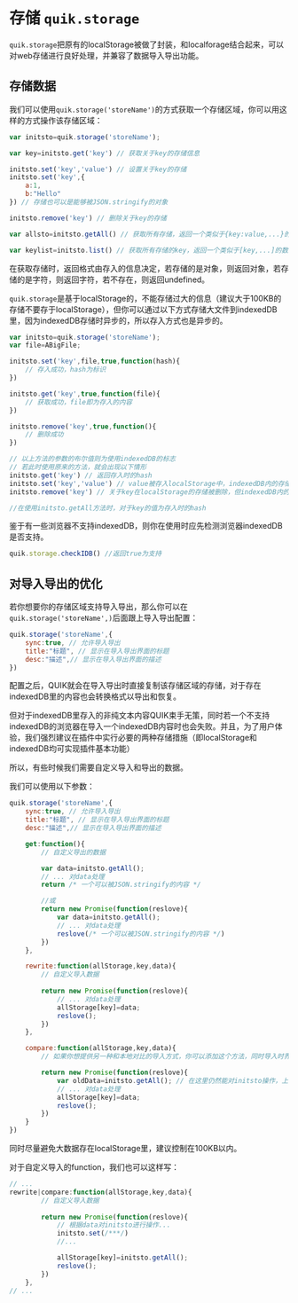 # 存储 `quik.storage`

`quik.storage`把原有的localStorage被做了封装，和localforage结合起来，可以对web存储进行良好处理，并兼容了数据导入导出功能。

## 存储数据

我们可以使用`quik.storage('storeName')`的方式获取一个存储区域，你可以用这样的方式操作该存储区域：
```javascript
var initsto=quik.storage('storeName');

var key=initsto.get('key') // 获取关于key的存储信息

initsto.set('key','value') // 设置关于key的存储
initsto.set('key',{
    a:1,
    b:"Hello"
}) // 存储也可以是能够被JSON.stringify的对象

initsto.remove('key') // 删除关于key的存储

var allsto=initsto.getAll() // 获取所有存储，返回一个类似于{key:value,...}的对象

var keylist=initsto.list() // 获取所有存储的key，返回一个类似于[key,...]的数组
```

在获取存储时，返回格式由存入的信息决定，若存储的是对象，则返回对象，若存储的是字符，则返回字符，若不存在，则返回undefined。

`quik.storage`是基于localStorage的，不能存储过大的信息（建议大于100KB的存储不要存于localStorage），但你可以通过以下方式存储大文件到indexedDB里，因为indexedDB存储时异步的，所以存入方式也是异步的。

```javascript
var initsto=quik.storage('storeName');
var file=ABigFile;

initsto.set('key',file,true,function(hash){
    // 存入成功，hash为标识
})

initsto.get('key',true,function(file){
    // 获取成功，file即为存入的内容
})

initsto.remove('key',true,function(){
    // 删除成功
})

// 以上方法的参数的布尔值则为使用indexedDB的标志
// 若此时使用原来的方法，就会出现以下情形
initsto.get('key') // 返回存入时的hash
initsto.set('key','value') // value被存入localStorage中，indexedDB内的存储不会修改或删除
initsto.remove('key') // 关于key在localStorage的存储被删除，但indexedDB内的存储不会修改或删除

//在使用initsto.getAll方法时，对于key的值为存入时的hash
```

鉴于有一些浏览器不支持indexedDB，则你在使用时应先检测浏览器indexedDB是否支持。

```javascript
quik.storage.checkIDB() //返回true为支持
```

## 对导入导出的优化

若你想要你的存储区域支持导入导出，那么你可以在`quik.storage('storeName',)`后面跟上导入导出配置：

```javascript
quik.storage('storeName',{
    sync:true, // 允许导入导出
    title:"标题", // 显示在导入导出界面的标题
    desc:"描述",// 显示在导入导出界面的描述
})
```

配置之后，QUIK就会在导入导出时直接复制该存储区域的存储，对于存在indexedDB里的内容也会转换格式以导出和恢复。

但对于indexedDB里存入的非纯文本内容QUIK束手无策，同时若一个不支持indexedDB的浏览器在导入一个indexedDB内容时也会失败。并且，为了用户体验，我们强烈建议在插件中实行必要的两种存储措施（即localStorage和indexedDB均可实现插件基本功能）

所以，有些时候我们需要自定义导入和导出的数据。

我们可以使用以下参数：
```javascript
quik.storage('storeName',{
    sync:true, // 允许导入导出
    title:"标题", // 显示在导入导出界面的标题
    desc:"描述",// 显示在导入导出界面的描述

    get:function(){
        // 自定义导出的数据

        var data=initsto.getAll();
        // ... 对data处理
        return /* 一个可以被JSON.stringify的内容 */

        //或
        return new Promise(function(reslove){
            var data=initsto.getAll();
            // ... 对data处理
            reslove(/* 一个可以被JSON.stringify的内容 */)
        })
    },

    rewrite:function(allStorage,key,data){
        // 自定义导入数据
        
        return new Promise(function(reslove){
            // ... 对data处理
            allStorage[key]=data;
            reslove();
        })
    },

    compare:function(allStorage,key,data){
        // 如果你想提供另一种和本地对比的导入方式，你可以添加这个方法，同时导入时界面也会有覆盖和对比两个导入方式

        return new Promise(function(reslove){
            var oldData=initsto.getAll(); // 在这里仍然能对initsto操作，上面的每个方法也是
            // ... 对data处理
            allStorage[key]=data;
            reslove();
        })
    }
})
```

同时尽量避免大数据存在localStorage里，建议控制在100KB以内。

对于自定义导入的function，我们也可以这样写：
```javascript
// ...
rewrite|compare:function(allStorage,key,data){
        // 自定义导入数据
        
        return new Promise(function(reslove){
            // 根据data对initsto进行操作...
            initsto.set(/***/)
            //...

            allStorage[key]=initsto.getAll();
            reslove();
        })
    },
// ...
```
